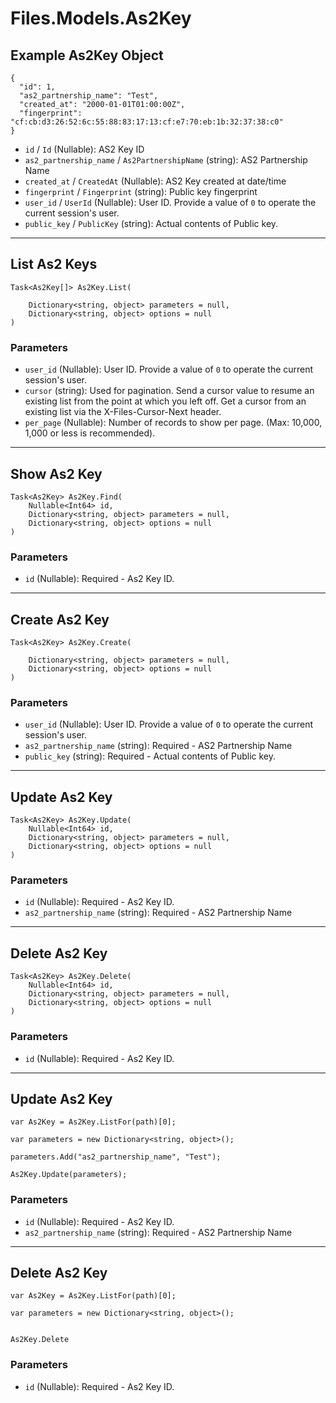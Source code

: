 # Files.Models.As2Key

## Example As2Key Object

```
{
  "id": 1,
  "as2_partnership_name": "Test",
  "created_at": "2000-01-01T01:00:00Z",
  "fingerprint": "cf:cb:d3:26:52:6c:55:88:83:17:13:cf:e7:70:eb:1b:32:37:38:c0"
}
```

* `id` / `Id`  (Nullable<Int64>): AS2 Key ID
* `as2_partnership_name` / `As2PartnershipName`  (string): AS2 Partnership Name
* `created_at` / `CreatedAt`  (Nullable<DateTime>): AS2 Key created at date/time
* `fingerprint` / `Fingerprint`  (string): Public key fingerprint
* `user_id` / `UserId`  (Nullable<Int64>): User ID.  Provide a value of `0` to operate the current session's user.
* `public_key` / `PublicKey`  (string): Actual contents of Public key.


---

## List As2 Keys

```
Task<As2Key[]> As2Key.List(
    
    Dictionary<string, object> parameters = null,
    Dictionary<string, object> options = null
)
```

### Parameters

* `user_id` (Nullable<Int64>): User ID.  Provide a value of `0` to operate the current session's user.
* `cursor` (string): Used for pagination.  Send a cursor value to resume an existing list from the point at which you left off.  Get a cursor from an existing list via the X-Files-Cursor-Next header.
* `per_page` (Nullable<Int64>): Number of records to show per page.  (Max: 10,000, 1,000 or less is recommended).


---

## Show As2 Key

```
Task<As2Key> As2Key.Find(
    Nullable<Int64> id, 
    Dictionary<string, object> parameters = null,
    Dictionary<string, object> options = null
)
```

### Parameters

* `id` (Nullable<Int64>): Required - As2 Key ID.


---

## Create As2 Key

```
Task<As2Key> As2Key.Create(
    
    Dictionary<string, object> parameters = null,
    Dictionary<string, object> options = null
)
```

### Parameters

* `user_id` (Nullable<Int64>): User ID.  Provide a value of `0` to operate the current session's user.
* `as2_partnership_name` (string): Required - AS2 Partnership Name
* `public_key` (string): Required - Actual contents of Public key.


---

## Update As2 Key

```
Task<As2Key> As2Key.Update(
    Nullable<Int64> id, 
    Dictionary<string, object> parameters = null,
    Dictionary<string, object> options = null
)
```

### Parameters

* `id` (Nullable<Int64>): Required - As2 Key ID.
* `as2_partnership_name` (string): Required - AS2 Partnership Name


---

## Delete As2 Key

```
Task<As2Key> As2Key.Delete(
    Nullable<Int64> id, 
    Dictionary<string, object> parameters = null,
    Dictionary<string, object> options = null
)
```

### Parameters

* `id` (Nullable<Int64>): Required - As2 Key ID.


---

## Update As2 Key

```
var As2Key = As2Key.ListFor(path)[0];

var parameters = new Dictionary<string, object>();

parameters.Add("as2_partnership_name", "Test");

As2Key.Update(parameters);
```

### Parameters

* `id` (Nullable<Int64>): Required - As2 Key ID.
* `as2_partnership_name` (string): Required - AS2 Partnership Name


---

## Delete As2 Key

```
var As2Key = As2Key.ListFor(path)[0];

var parameters = new Dictionary<string, object>();


As2Key.Delete
```

### Parameters

* `id` (Nullable<Int64>): Required - As2 Key ID.
